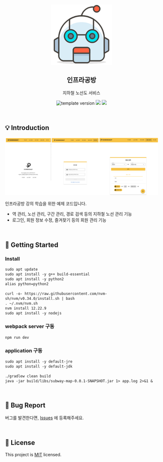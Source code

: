 <p align="center">
    <img width="200px;" src="https://raw.githubusercontent.com/brainbackdoor/infra-workshop/main/images/main_logo.png"/>
</p>

<h2 align="middle">인프라공방</h2>
<p align="middle">지하철 노선도 서비스</p>
<p align="middle">

<p align="center">
  <img src="https://img.shields.io/badge/version-1.0.0-blue?style=flat-square" alt="template version"/>
  <img src="https://img.shields.io/badge/language-java-red.svg?style=flat-square"/>
  <img src="https://img.shields.io/badge/license-MIT-brightgreen.svg?style=flat-square"/>
</p>

<br>

## 💡 Introduction

<p align="middle">
  <img src="./images/subway_app_preview.png">
</p>

인프라공방 강의 학습을 위한 예제 코드입니다.
- 역 관리, 노선 관리, 구간 관리, 경로 검색 등의 지하철 노선 관리 기능
- 로그인, 회원 정보 수정, 즐겨찾기 등의 회원 관리 기능

<br>

## 🚀 Getting Started

### Install

```
sudo apt update
sudo apt install -y g++ build-essential
sudo apt install -y python2
alias python=python2

curl -o- https://raw.githubusercontent.com/nvm-sh/nvm/v0.34.0/install.sh | bash
. ~/.nvm/nvm.sh
nvm install 12.22.9
sudo apt install -y nodejs
```

### webpack server 구동
```
npm run dev
```
### application 구동
```
sudo apt install -y default-jre
sudo apt install -y default-jdk

./gradlew clean build
java -jar build/libs/subway-map-0.0.1-SNAPSHOT.jar 1> app.log 2>&1 &
```
<br>

## 🐞 Bug Report

버그를 발견한다면, [Issues](https://github.com/brainbackdoor/subway-map/issues) 에 등록해주세요.

<br>

## 📝 License

This project is [MIT](https://github.com/brainbackdoor/subway-map/blob/main/LICENSE) licensed.
